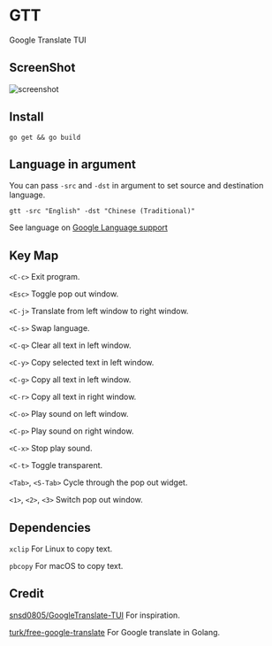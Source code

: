# GTT

Google Translate TUI

## ScreenShot

![screenshot](https://i.imgur.com/ECtL7ac.gif)

## Install

```
go get && go build
```

## Language in argument

You can pass `-src` and `-dst` in argument to set source and destination language.

```
gtt -src "English" -dst "Chinese (Traditional)"
```

See language on [Google Language support](https://cloud.google.com/translate/docs/languages)

## Key Map

`<C-c>`
Exit program.

`<Esc>`
Toggle pop out window.

`<C-j>`
Translate from left window to right window.

`<C-s>`
Swap language.

`<C-q>`
Clear all text in left window.

`<C-y>`
Copy selected text in left window.

`<C-g>`
Copy all text in left window.

`<C-r>`
Copy all text in right window.

`<C-o>`
Play sound on left window.

`<C-p>`
Play sound on right window.

`<C-x>`
Stop play sound.

`<C-t>`
Toggle transparent.

`<Tab>`, `<S-Tab>`
Cycle through the pop out widget.

`<1>`, `<2>`, `<3>`
Switch pop out window.

## Dependencies

`xclip` For Linux to copy text.

`pbcopy` For macOS to copy text.

## Credit

[snsd0805/GoogleTranslate-TUI](https://github.com/snsd0805/GoogleTranslate-TUI) For inspiration.

[turk/free-google-translate](https://github.com/turk/free-google-translate) For Google translate in Golang.

